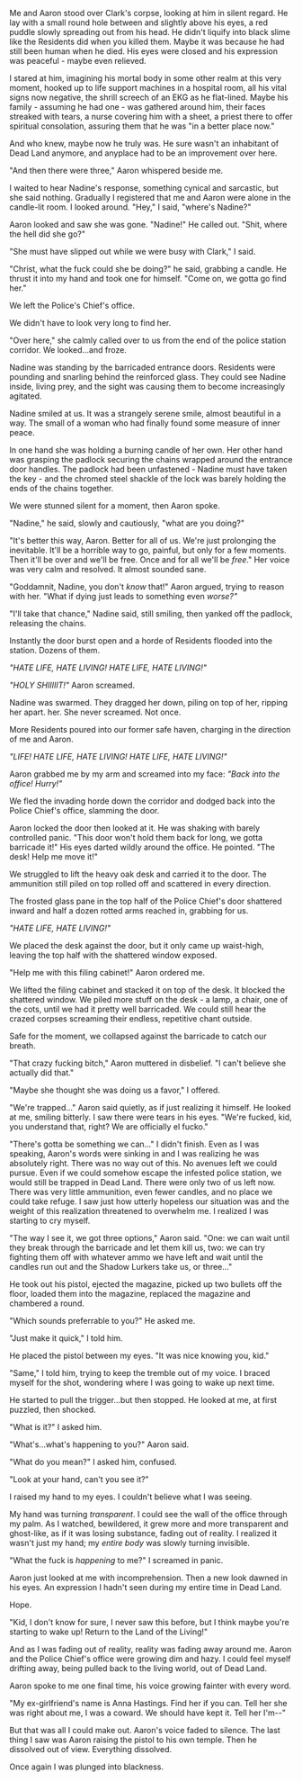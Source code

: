 Me and Aaron stood over Clark's corpse, looking at him in silent regard. He lay with a small round hole between and slightly above his eyes, a red puddle slowly spreading out from his head. He didn't liquify into black slime like the Residents did when you killed them. Maybe it was because he had still been human when he died. His eyes were closed and his expression was peaceful - maybe even relieved.

I stared at him, imagining his mortal body in some other realm at this very moment, hooked up to life support machines in a hospital room, all his vital signs now negative, the shrill screech of an EKG as he flat-lined. Maybe his family - assuming he had one - was gathered around him, their faces streaked with tears, a nurse covering him with a sheet, a priest there to offer spiritual consolation, assuring them that he was "in a better place now."

And who knew, maybe now he truly was. He sure wasn't an inhabitant of Dead Land anymore, and anyplace had to be an improvement over here.

"And then there were three," Aaron whispered beside me.

I waited to hear Nadine's response, something cynical and sarcastic, but she said nothing. Gradually I registered that me and Aaron were alone in the candle-lit room. I looked around. "Hey," I said, "where's Nadine?"

Aaron looked and saw she was gone. "Nadine!" He called out. "Shit, where the hell did she go?"

"She must have slipped out while we were busy with Clark," I said.

"Christ, what the fuck could she be doing?" he said, grabbing a candle. He thrust it into my hand and took one for himself. "Come on, we gotta go find her."

We left the Police's Chief's office.

We didn't have to look very long to find her.

"Over here," she calmly called over to us from the end of the police station corridor. We looked...and froze.

Nadine was standing by the barricaded entrance doors. Residents were pounding and snarling behind the reinforced glass. They could see Nadine inside, living prey, and the sight was causing them to become increasingly agitated.

Nadine smiled at us. It was a strangely serene smile, almost beautiful in a way. The small of a woman who had finally found some measure of inner peace.

In one hand she was holding a burning candle of her own. Her other hand was grasping the padlock securing the chains wrapped around the entrance door handles. The padlock had been unfastened - Nadine must have taken the key - and the chromed steel shackle of the lock was barely holding the ends of the chains together.

We were stunned silent for a moment, then Aaron spoke.

"Nadine," he said, slowly and cautiously, "what are you doing?"

"It's better this way, Aaron. Better for all of us. We're just prolonging the inevitable. It'll be a horrible way to go, painful, but only for a few moments. Then it'll be over and we'll be free. Once and for all we'll be *free*." Her voice was very calm and resolved. It almost sounded sane.

"Goddamnit, Nadine, you don't *know* that!" Aaron argued, trying to reason with her. "What if dying just leads to something even *worse?"*

"I'll take that chance," Nadine said, still smiling, then yanked off the padlock, releasing the chains.

Instantly the door burst open and a horde of Residents flooded into the station. Dozens of them.

*"HATE LIFE, HATE LIVING! HATE LIFE, HATE LIVING!"*

*"HOLY SHIIIIIT!"* Aaron screamed.

Nadine was swarmed. They dragged her down, piling on top of her, ripping her apart. her. She never screamed. Not once.

More Residents poured into our former safe haven, charging in the direction of me and Aaron.

*"LIFE! HATE LIFE, HATE LIVING! HATE LIFE, HATE LIVING!"*

Aaron grabbed me by my arm and screamed into my face: *"Back into the office! Hurry!"*

We fled the invading horde down the corridor and dodged back into the Police Chief's office, slamming the door.

Aaron locked the door then looked at it. He was shaking with barely controlled panic. "This door won't hold them back for long, we gotta barricade it!" His eyes darted wildly around the office. He pointed. "The desk! Help me move it!"

We struggled to lift the heavy oak desk and carried it to the door. The ammunition still piled on top rolled off and scattered in every direction.

The frosted glass pane in the top half of the Police Chief's door shattered inward and half a dozen rotted arms reached in, grabbing for us.

*"HATE LIFE, HATE LIVING!"*

We placed the desk against the door, but it only came up waist-high, leaving the top half with the shattered window exposed. 

"Help me with this filing cabinet!" Aaron ordered me.

We lifted the filing cabinet and stacked it on top of the desk. It blocked the shattered window. We piled more stuff on the desk - a lamp, a chair, one of the cots, until we had it pretty well barricaded. We could still hear the crazed corpses screaming their endless, repetitive chant outside.

Safe for the moment, we collapsed against the barricade to catch our breath.

"That crazy fucking bitch," Aaron muttered in disbelief. "I can't believe she actually did that."

"Maybe she thought she was doing us a favor," I offered.

"We're trapped..." Aaron said quietly, as if just realizing it himself. He looked at me, smiling bitterly. I saw there were tears in his eyes. "We're fucked, kid, you understand that, right? We are officially el fucko."

"There's gotta be something we can..." I didn't finish. Even as I was speaking, Aaron's words were sinking in and I was realizing he was absolutely right. There was no way out of this. No avenues left we could pursue. Even if we could somehow escape the infested police station, we would still be trapped in Dead Land. There were only two of us left now. There was very little ammunition, even fewer candles, and no place we could take refuge. I saw just how utterly hopeless our situation was and the weight of this realization threatened to overwhelm me. I realized I was starting to cry myself.

"The way I see it, we got three options," Aaron said. "One: we can wait until they break through the barricade and let them kill us, two: we can try fighting them off with whatever ammo we have left and wait until the candles run out and the Shadow Lurkers take us, or three..."

He took out his pistol, ejected the magazine, picked up two bullets off the floor, loaded them into the magazine, replaced the magazine and chambered a round.

"Which sounds preferrable to you?" He asked me.

"Just make it quick," I told him.

He placed the pistol between my eyes. "It was nice knowing you, kid."

"Same," I told him, trying to keep the tremble out of my voice. I braced myself for the shot, wondering where I was going to wake up next time.

He started to pull the trigger...but then stopped. He looked at me, at first puzzled, then shocked. 

"What is it?" I asked him.

"What's...what's happening to you?" Aaron said.

"What do you mean?" I asked him, confused.

"Look at your hand, can't you see it?"

I raised my hand to my eyes. I couldn't believe what I was seeing.

My hand was turning *transparent*. I could see the wall of the office through my palm. As I watched, bewildered, it grew more and more transparent and ghost-like, as if it was losing substance, fading out of reality. I realized it wasn't just my hand; my *entire body* was slowly turning invisible.

"What the fuck is *happening* to me?" I screamed in panic.

Aaron just looked at me with incomprehension. Then a new look dawned in his eyes. An expression I hadn't seen during my entire time in Dead Land. 

Hope.

"Kid, I don't know for sure, I never saw this before, but I think maybe you're starting to wake up! Return to the Land of the Living!"

And as I was fading out of reality, reality was fading away around me. Aaron and the Police Chief's office were growing dim and hazy. I could feel myself drifting away, being pulled back to the living world, out of Dead Land.

Aaron spoke to me one final time, his voice growing fainter with every word.

"My ex-girlfriend's name is Anna Hastings. Find her if you can. Tell her she was right about me, I was a coward. We should have kept it. Tell her I'm--"

But that was all I could make out. Aaron's voice faded to silence. The last thing I saw was Aaron raising the pistol to his own temple. Then he dissolved out of view. Everything dissolved.

Once again I was plunged into blackness.